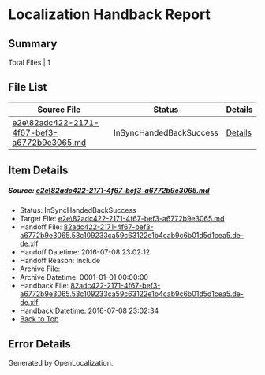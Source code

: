 # <a name='report-top'></a> Localization Handback Report

## Summary
 Total Files | 1

## File List
 Source File | Status | Details 
 ----------- | ------ | ------- 
 [e2e\82adc422-2171-4f67-bef3-a6772b9e3065.md](https://github.com/OpenLocalizationTestOrg/oltest/blob/d397bbe87b95784de2c471465d68968550eb775c/e2e/82adc422-2171-4f67-bef3-a6772b9e3065.md) | InSyncHandedBackSuccess | [Details](#7af60d4a711f30674f476e5210f76c3ba5a6c8261)

## Item Details
##### <a name='7af60d4a711f30674f476e5210f76c3ba5a6c8261'></a> Source: [e2e\82adc422-2171-4f67-bef3-a6772b9e3065.md](https://github.com/OpenLocalizationTestOrg/oltest/blob/d397bbe87b95784de2c471465d68968550eb775c/e2e/82adc422-2171-4f67-bef3-a6772b9e3065.md)
* Status: InSyncHandedBackSuccess
* Target File: [e2e\82adc422-2171-4f67-bef3-a6772b9e3065.md](https://github.com/OpenLocalizationTestOrg/oltest-dede-fly/blob/44ba92e61ab43235396b60b5250d2ab16c5c155f/e2e/82adc422-2171-4f67-bef3-a6772b9e3065.md)
* Handoff File: [82adc422-2171-4f67-bef3-a6772b9e3065.53c109233ca59c63122e1b4cab9c6b01d5d1cea5.de-de.xlf](https://github.com/OpenLocalizationTestOrg/olhandoff-e2e/blob/77ec90ca44dfa84e344257b81d70fc89213dc03a/ol-handoff/OpenLocalizationTestOrg/oltest-dede-fly/ci/ht/82adc422-2171-4f67-bef3-a6772b9e3065.53c109233ca59c63122e1b4cab9c6b01d5d1cea5.de-de.xlf)
* Handoff Datetime: 2016-07-08 23:02:12
* Handoff Reason: Include
* Archive File: 
* Archive Datetime: 0001-01-01 00:00:00
* Handback File: [82adc422-2171-4f67-bef3-a6772b9e3065.53c109233ca59c63122e1b4cab9c6b01d5d1cea5.de-de.xlf](https://github.com/OpenLocalizationTestOrg/olhandback-e2e/blob/cceaefa2302e859deadcb0c1758c4e0670d36fd6/ol-handback/OpenLocalizationTestOrg/oltest-dede-fly/ci/ht/82adc422-2171-4f67-bef3-a6772b9e3065.53c109233ca59c63122e1b4cab9c6b01d5d1cea5.de-de.xlf)
* Handback Datetime: 2016-07-08 23:02:34
* [Back to Top](#report-top)


## Error Details

Generated by OpenLocalization.
